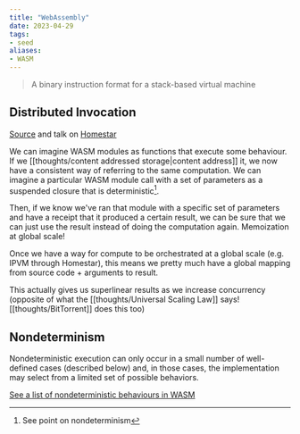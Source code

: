 ```yaml
---
title: "WebAssembly"
date: 2023-04-29
tags:
- seed
aliases:
- WASM
---
```


> A binary instruction format for a stack-based virtual machine

## Distributed Invocation
[Source](https://youtu.be/YKf5ItBPQ50?t=5030) and talk on [Homestar](https://www.youtube.com/watch?v=BFAMy5-VHak)

We can imagine WASM modules as functions that execute some behaviour. If we [[thoughts/content addressed storage|content address]] it, we now have a consistent way of referring to the same computation. We can imagine a particular WASM module call with a set of parameters as a suspended closure that is deterministic[^1].

Then, if we know we've ran that module with a specific set of parameters and have a receipt that it produced a certain result, we can be sure that we can just use the result instead of doing the computation again. Memoization at global scale!

Once we have a way for compute to be orchestrated at a global scale (e.g. IPVM through Homestar), this means we pretty much have a global mapping from source code + arguments to result.

This actually gives us superlinear results as we increase concurrency (opposite of what the [[thoughts/Universal Scaling Law]] says! [[thoughts/BitTorrent]] does this too)

[^1]: See point on nondeterminism

## Nondeterminism
Nondeterministic execution can only occur in a small number of well-defined cases (described below) and, in those cases, the implementation may select from a limited set of possible behaviors.

[See a list of nondeterministic behaviours in WASM](https://github.com/WebAssembly/design/blob/main/Nondeterminism.md)